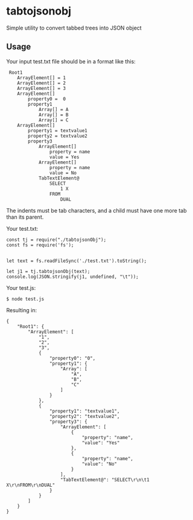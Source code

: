 # tabtojsonobj
Simple utility to convert tabbed trees into JSON object 

## Usage

Your input test.txt file should be in a format like this:

     Root1
        ArrayElement[] = 1
        ArrayElement[] = 2
        ArrayElement[] = 3
        ArrayElement[]
            property0 =  0
            property1
                Array[] = A
                Array[] = B
                Array[] = C
        ArrayElement[]
            property1 = textvalue1
            property2 = textvalue2
            property3
                ArrayElement[]
                    property = name
                    value = Yes				
                ArrayElement[]
                    property = name
                    value = No
                TabTextElement@
                    SELECT
                        1 X
                    FROM
                        DUAL

The indents must be tab characters, and a child must have one more tab than its parent. 

Your test.txt:

    
    const tj = require("./tabtojsonObj");
    const fs = require('fs');


    let text = fs.readFileSync('./test.txt').toString();
    
    let j1 = tj.tabtojsonObj(text);
    console.log(JSON.stringify(j1, undefined, "\t"));

Your test.js:

    $ node test.js
    
Resulting in:

    {
        "Root1": {
            "ArrayElement": [
                "1",
                "2",
                "3",
                {
                    "property0": "0",
                    "property1": {
                        "Array": [
                            "A",
                            "B",
                            "C"
                        ]
                    }
                },
                {
                    "property1": "textvalue1",
                    "property2": "textvalue2",
                    "property3": {
                        "ArrayElement": [
                            {
                                "property": "name",
                                "value": "Yes"
                            },
                            {
                                "property": "name",
                                "value": "No"
                            }
                        ],
                        "TabTextElement@": "SELECT\r\n\t1 X\r\nFROM\r\nDUAL"
                    }
                }
            ]
        }
    }
